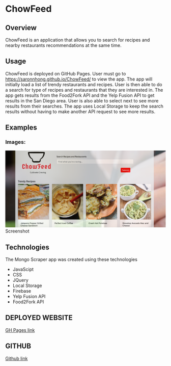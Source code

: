 # ChowFeed

## Overview
ChowFeed is an application that allows you to search for recipes and nearby restaurants recommendations at the same time.

## Usage
ChowFeed is deployed on GitHub Pages. User must go to https://saronnhong.github.io/ChowFeed/ to view the app. The app will initially load a list of trendy restaurants and recipes. User is then able to do a search for type of recipes and restaurants that they are interested in. The app gets results from the Food2Fork API and the Yelp Fusion API to get results in the San Diego area. User is also able to select next to see more results from their searches. The app uses Local Storage to keep the search results without having to make another API request to see more results. 

## Examples
### Images:
![alt text](./assets/images/chowfeed.png "homepage")
Screenshot

## Technologies
The Mongo Scraper app was created using these technologies
* JavaScipt
* CSS
* JQuery
* Local Storage
* Firebase
* Yelp Fusion API
* Food2Fork API

## DEPLOYED WEBSITE
[GH Pages link](https://saronnhong.github.io/ChowFeed/)

## GITHUB
[Github link](https://github.com/saronnhong/ChowFeed)


 